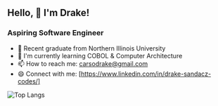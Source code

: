 ## Hello, 👋 I'm Drake!
###  Aspiring Software Engineer
- 🔭 Recent graduate from Northern Illinois University 
- 🌱 I'm currently learning COBOL & Computer Architecture
- 📫 How to reach me: carsodrake@gmail.com
- 😄 Connect with me: [https://www.linkedin.com/in/drake-sandacz-codes/]


![Top Langs](https://github-readme-stats.vercel.app/api/top-langs/?username=DrakeSandacz&layout=compact)
<!--
**DrakeSandacz/DrakeSandacz** is a ✨ _special_ ✨ repository because its `README.md` (this file) appears on your GitHub profile.

Here are some ideas to get you started:

- 🔭 I’m currently working on ...
- 🌱 I’m currently learning ...
- 👯 I’m looking to collaborate on ...
- 🤔 I’m looking for help with ...
- 💬 Ask me about ...
- 📫 How to reach me: ...
- 😄 Pronouns: ...
- ⚡ Fun fact: ...
-->
